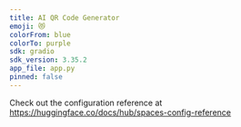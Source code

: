 ```yaml
---
title: AI QR Code Generator
emoji: 😻
colorFrom: blue
colorTo: purple
sdk: gradio
sdk_version: 3.35.2
app_file: app.py
pinned: false
---
```


Check out the configuration reference at https://huggingface.co/docs/hub/spaces-config-reference
